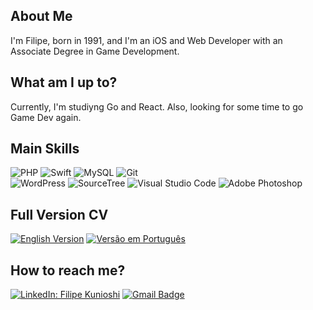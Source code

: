 ## About Me
I'm Filipe, born in 1991, and I'm an iOS and Web Developer with an Associate Degree in Game Development.

## What am I up to?
Currently, I'm studiyng Go and React. Also, looking for some time to go Game Dev again.

## Main Skills

![PHP](https://img.shields.io/badge/PHP-%23777BB4.svg?style=flat-square&logo=php&logoColor=white)
![Swift](https://img.shields.io/badge/Swift-F54A2A?style=flat-square&logo=swift&logoColor=white)
![MySQL](https://img.shields.io/badge/MySQL-%2300f.svg?style=flat-square&logo=mysql&logoColor=white)
![Git](https://img.shields.io/badge/git-%23F05033.svg?style=flat-square&logo=git&logoColor=white)<br/>
![WordPress](https://img.shields.io/badge/WordPress-%23117AC9.svg?style=flat-square&logo=WordPress&logoColor=white)
![SourceTree](https://img.shields.io/badge/SourceTree-%23563D7C.svg?style=flat-square&logo=sourcetree&logoColor=white&color=blue)
![Visual Studio Code](https://img.shields.io/badge/Visual%20Studio%20Code-0078d7.svg?style=flat-square&logo=visual-studio-code&logoColor=white&color=008cd4)
![Adobe Photoshop](https://img.shields.io/badge/Photoshop-%2331A8FF.svg?style=flat-square&logo=adobe%20photoshop&logoColor=white)

## Full Version CV
[![English Version](https://img.shields.io/badge/English-%23563D7C.svg?style=for-the-badge&logo=googletranslate&labelColor=dedede&logoColor=4b8bf4&color=4c8cf5)](/full-version/en/README.md)
[![Versão em Português](https://img.shields.io/badge/Portugu%C3%AAs-%23563D7C.svg?style=for-the-badge&logo=googletranslate&labelColor=dedede&logoColor=4b8bf4&color=4c8cf5)](full-version/pt/README.md)

## How to reach me?

[![LinkedIn: Filipe Kunioshi](https://img.shields.io/badge/-LinkedIn-blue?style=for-the-badge&logo=Linkedin&logoColor=white&link=https://www.linkedin.com/in/filipekunioshi/)](https://www.linkedin.com/in/filipekunioshi/)
[![Gmail Badge](https://img.shields.io/badge/Email-%23563D7C.svg?style=for-the-badge&logo=maildotru&logoColor=white&color=blue&link=mailto:filipekunioshi@hotmail.com)](mailto:filipekunioshi@hotmail.com)
